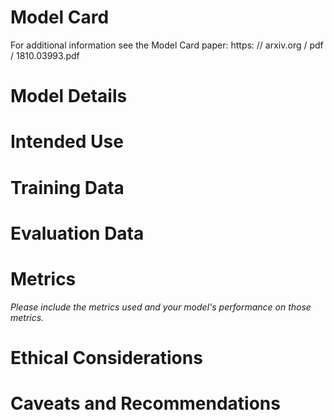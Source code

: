 # Model Card

For additional information see the Model Card paper: https: // arxiv.org / pdf / 1810.03993.pdf

# Model Details

# Intended Use

# Training Data

# Evaluation Data

# Metrics
_Please include the metrics used and your model's performance on those metrics._

# Ethical Considerations

# Caveats and Recommendations
